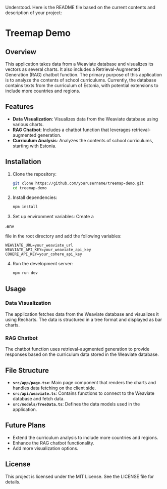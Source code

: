 Understood. Here is the README file based on the current contents and description of your project:

# Treemap Demo

## Overview

This application takes data from a Weaviate database and visualizes its vectors as several charts. It also includes a Retrieval-Augmented Generation (RAG) chatbot function. The primary purpose of this application is to analyze the contents of school curriculums. Currently, the database contains texts from the curriculum of Estonia, with potential extensions to include more countries and regions.

## Features

- **Data Visualization**: Visualizes data from the Weaviate database using various charts.
- **RAG Chatbot**: Includes a chatbot function that leverages retrieval-augmented generation.
- **Curriculum Analysis**: Analyzes the contents of school curriculums, starting with Estonia.

## Installation

1. Clone the repository:
   ```sh
   git clone https://github.com/yourusername/treemap-demo.git
   cd treemap-demo
   ```

2. Install dependencies:
   ```sh
   npm install
   ```

3. Set up environment variables:
   Create a 

.env

 file in the root directory and add the following variables:
   ```env
   WEAVIATE_URL=your_weaviate_url
   WEAVIATE_API_KEY=your_weaviate_api_key
   COHERE_API_KEY=your_cohere_api_key
   ```

4. Run the development server:
   ```sh
   npm run dev
   ```

## Usage

### Data Visualization

The application fetches data from the Weaviate database and visualizes it using Recharts. The data is structured in a tree format and displayed as bar charts.

### RAG Chatbot

The chatbot function uses retrieval-augmented generation to provide responses based on the curriculum data stored in the Weaviate database.

## File Structure

- **`src/app/page.tsx`**: Main page component that renders the charts and handles data fetching on the client side.
- **`src/api/weaviate.ts`**: Contains functions to connect to the Weaviate database and fetch data.
- **`src/models/TreeData.ts`**: Defines the data models used in the application.

## Future Plans

- Extend the curriculum analysis to include more countries and regions.
- Enhance the RAG chatbot functionality.
- Add more visualization options.

## License

This project is licensed under the MIT License. See the LICENSE file for details.